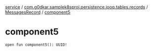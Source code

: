 [service](../../index.md) / [com.g0dkar.samplek8sproj.persistence.jooq.tables.records](../index.md) / [MessagesRecord](index.md) / [component5](./component5.md)

# component5

`open fun component5(): UUID!`
